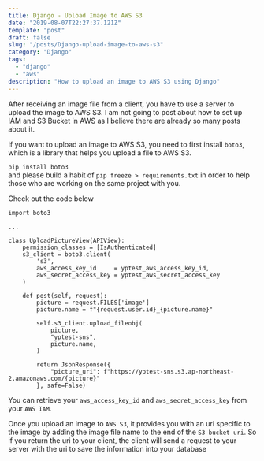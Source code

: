 ```yaml
---
title: Django - Upload Image to AWS S3
date: "2019-08-07T22:27:37.121Z"
template: "post"
draft: false
slug: "/posts/Django-upload-image-to-aws-s3"
category: "Django"
tags:
  - "django"
  - "aws"
description: "How to upload an image to AWS S3 using Django"
---
```


After receiving an image file from a client, you have to use a server to upload the image to AWS S3. I am not going to post about how to set up IAM and S3 Bucket in AWS as I believe there are already so many posts about it.

If you want to upload an image to AWS S3, you need to first install `boto3`, which is a library that helps you upload a file to AWS S3.

`pip install boto3` <br>
and please build a habit of `pip freeze > requirements.txt` in order to help those who are working on the same project with you.

Check out the code below

```
import boto3

...

class UploadPictureView(APIView):
    permission_classes = [IsAuthenticated]
    s3_client = boto3.client(
        's3',
        aws_access_key_id     = yptest_aws_access_key_id,
        aws_secret_access_key = yptest_aws_secret_access_key
    )

    def post(self, request):
        picture = request.FILES['image']
        picture.name = f"{request.user.id}_{picture.name}"

        self.s3_client.upload_fileobj(
            picture,
            "yptest-sns",
            picture.name,
        )

        return JsonResponse({
            "picture_uri": f"https://yptest-sns.s3.ap-northeast-2.amazonaws.com/{picture}"
        }, safe=False)
```

You can retrieve your `aws_access_key_id` and `aws_secret_access_key` from your `AWS IAM`. <br>

Once you upload an image to `AWS S3`, it provides you with an uri specific to the image by adding the image file name to the end of the `S3 bucket uri`. So if you return the uri to your client, the client will send a request to your server with the uri to save the information into your database
